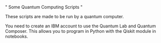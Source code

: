" Some Quantum Computing Scripts " 

These scripts are made to be run by a quantum computer.

You need to create an IBM account to use the Quantum Lab and Quantum Composer.
This allows you to program in Python with the Qiskit module in notebooks.
